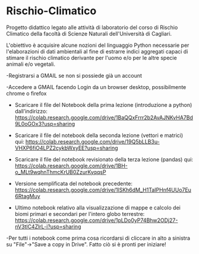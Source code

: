 # Rischio-Climatico

Progetto didattico legato alle attività di laboratorio del corso di Rischio Climatico della facoltà di Scienze Naturali 
dell'Università di Cagliari.

L'obiettivo è acquisire alcune nozioni del linguaggio Python necessarie per l'elaborazioni di dati ambientali al fine di estrarre 
indici aggregati capaci di stimare il rischio climatico derivante per l'uomo e/o per le altre specie animali e/o vegetali.

-Registrarsi a GMAIL se non si possiede già un account

-Accedere a GMAIL facendo Login da un browser desktop, possibilmente chrome o firefox

- Scaricare il file del Notebook della prima lezione (introduzione a python) dall’indirizzo:
 https://colab.research.google.com/drive/1BaQQxFrrr2b2AvAJNKvHA7Bd9L0oGOx3?usp=sharing
 
- Scaricare il file del notebook della seconda lezione (vettori e matrici) qui: https://colab.research.google.com/drive/19Q5bLLB3u-VHXP6fiO4LPZ2cykbWxyEE?usp=sharing

- Scaricare il file del notebook revisionato della terza lezione (pandas) qui: https://colab.research.google.com/drive/1BH-o_MLt9wqhnThmcKrUB0ZzurKyqqsP

- Versione semplificata del notebook precedente: https://colab.research.google.com/drive/1lSKh6dM_H1TaIPHnf4UUo7Eu6RtagMuy

- Ultimo notebook relativo alla visualizzazione di mappe e calcolo dei biomi primari e secondari per l'intero globo terrestre: https://colab.research.google.com/drive/1pLDo0yP74Bhw2ODj27-nV3tlC4ZlrL-i?usp=sharing

-Per tutti i notebook come prima cosa ricordarsi di cliccare in alto a sinistra  su "File"->"Save a copy in Drive". Fatto ciò si è pronti per iniziare!
